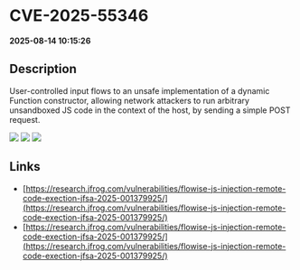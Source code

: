 # CVE-2025-55346

**2025-08-14 10:15:26**

## Description
User-controlled input flows to an unsafe implementation of a dynamic Function constructor, allowing network attackers to run arbitrary unsandboxed JS code in the context of the host, by sending a simple POST request.

![](https://img.shields.io/static/v1?label=Score&message=9.8&color=red)
![](https://img.shields.io/static/v1?label=Severity&message=CRITICAL&color=red)
![](https://img.shields.io/static/v1?label=CWE&message=RCE&color=green)

## Links
- [https://research.jfrog.com/vulnerabilities/flowise-js-injection-remote-code-exection-jfsa-2025-001379925/](https://research.jfrog.com/vulnerabilities/flowise-js-injection-remote-code-exection-jfsa-2025-001379925/)
- [https://research.jfrog.com/vulnerabilities/flowise-js-injection-remote-code-exection-jfsa-2025-001379925/](https://research.jfrog.com/vulnerabilities/flowise-js-injection-remote-code-exection-jfsa-2025-001379925/)
